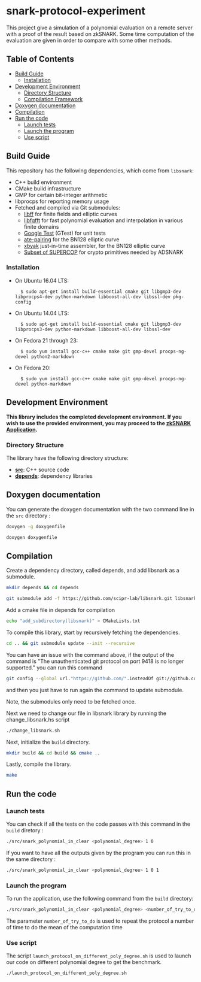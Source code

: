 # snark-protocol-experiment

This project give a simulation of a polynomial evaluation on a remote server with a proof of the result based on zkSNARK.
Some time computation of the evaluation are given in order to compare with some other methods. 

## Table of Contents

- [Build Guide](#build-guide)
  - [Installation](#installation)
- [Development Environment](#development-environment)
  - [Directory Structure](#directory-structure)
  - [Compilation Framework](#compilation-framework)
- [Doxygen documentation](#doxygen-documentation)
- [Compilation](#compilation)
- [Run the code](#run-the-code)
  - [Launch tests](#launch-tests)
  - [Launch the program](#launch-the-program)
  - [Use script](#use-script)

## Build Guide

This repository has the following dependencies, which come from `libsnark`:

- C++ build environment
- CMake build infrastructure
- GMP for certain bit-integer arithmetic
- libprocps for reporting memory usage
- Fetched and compiled via Git submodules:
    - [libff](https://github.com/scipr-lab/libff) for finite fields and elliptic curves
    - [libfqfft](https://github.com/scipr-lab/libfqfft) for fast polynomial evaluation and interpolation in various finite domains
    - [Google Test](https://github.com/google/googletest) (GTest) for unit tests
    - [ate-pairing](https://github.com/herumi/ate-pairing) for the BN128 elliptic curve
    - [xbyak](https://github.com/herumi/xbyak) just-in-time assembler, for the BN128 elliptic curve
    - [Subset of SUPERCOP](https://github.com/mbbarbosa/libsnark-supercop) for crypto primitives needed by ADSNARK

### Installation

* On Ubuntu 16.04 LTS:

        $ sudo apt-get install build-essential cmake git libgmp3-dev libprocps4-dev python-markdown libboost-all-dev libssl-dev pkg-config

* On Ubuntu 14.04 LTS:

        $ sudo apt-get install build-essential cmake git libgmp3-dev libprocps3-dev python-markdown libboost-all-dev libssl-dev

* On Fedora 21 through 23:

        $ sudo yum install gcc-c++ cmake make git gmp-devel procps-ng-devel python2-markdown

* On Fedora 20:

        $ sudo yum install gcc-c++ cmake make git gmp-devel procps-ng-devel python-markdown

## Development Environment

__This library includes the completed development environment. If you wish to use the provided environment, you may proceed to the [zkSNARK Application](#zksnark-application).__

### Directory Structure

The library have the following directory structure:

* [__src__](src): C++ source code
  <!-- * [__tests__](src/tests): collection of GTests -->
* [__depends__](depends): dependency libraries

## Doxygen documentation
You can generate the doxygen documentation with the two command line in the `src` directory :
```bash
doxygen -g doxygenfile
```
```bash
doxygen doxygenfile
```
## Compilation

Create a dependency directory, called depends, and add libsnark as a submodule.
```bash
mkdir depends && cd depends
```
```bash
git submodule add -f https://github.com/scipr-lab/libsnark.git libsnark
```
Add a cmake file in depends for compilation 
```bash
echo "add_subdirectory(libsnark)" > CMakeLists.txt
```
To compile this library, start by recursively fetching the dependencies.
```bash
cd .. && git submodule update --init --recursive
```
You can have an issue with the command above, if the output of the command is "The unauthenticated git protocol on port 9418 is no longer supported." you can run this command 
```bash
git config --global url."https://github.com/".insteadOf git://github.com/
```
and then you just have to run again the command to update submodule.

Note, the submodules only need to be fetched once.

Next we need to change our file in libsnark library by running the change_libsnark.hs script
```bash
./change_libsnark.sh
```

Next, initialize the `build` directory.
```bash
mkdir build && cd build && cmake ..
```

Lastly, compile the library.
```bash
make
```

## Run the code
### Launch tests
You can check if all the tests on the code passes with this command in the `build` diretory :
```bash
./src/snark_polynomial_in_clear <polynomial_degree> 1 0  
```
If you want to have all the outputs given by the program you can run this in the same directory :
```bash
./src/snark_polynomial_in_clear <polynomial_degree> 1 0 1
```
### Launch the program
To run the application, use the following command from the `build` directory:
```bash
./src/snark_polynomial_in_clear <polynomial_degree> <number_of_try_to_do> 1
```
The parameter `number_of_try_to_do` is used to repeat the protocol a number of time to do the mean of the computation time
### Use script
The script `launch_protocol_on_different_poly_degree.sh` is used to launch our code on different polynomial degree to get the benchmark.
```bash
./launch_protocol_on_different_poly_degree.sh
```